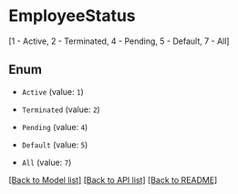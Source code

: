 # EmployeeStatus

[1 - Active, 2 - Terminated, 4 - Pending, 5 - Default, 7 - All]

## Enum

* `Active` (value: `1`)

* `Terminated` (value: `2`)

* `Pending` (value: `4`)

* `Default` (value: `5`)

* `All` (value: `7`)

[[Back to Model list]](../README.md#documentation-for-models) [[Back to API list]](../README.md#documentation-for-api-endpoints) [[Back to README]](../README.md)
